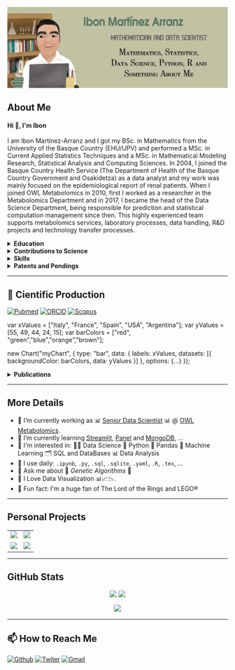 ![](/figures/header.png)

## About Me

#### Hi 👋, I'm Ibon

I am Ibon Martínez-Arranz and I got my BSc. in Mathematics from the University of the Basque Country (EHU/UPV) and performed a MSc. in Current Applied Statistics Techniques and a MSc. in Mathematical Modeling Research, Statistical Analysis and Computing Sciences. In 2004, I joined the Basque Country Health Service (The Department of Health of the Basque Country Government and Osakidetza) as a data analyst and my work was mainly focused on the epidemiological report of renal patients. When I joined OWL Metabolomics in 2010, first I worked as a researcher in the Metabolomics Department and in 2017, I became the head of the Data Science Department, being responsible for prediction and statistical computation management since then. This highly experienced team supports metabolomics services, laboratory processes, data handling, R&D projects and technology transfer processes.

<details>
<summary><b>Education</b></summary>
<br>
 
| INSTITUTION<br>AND LOCATION | DEGREE | COMPLETION<br>DATE | FIELD OF<br>STUDY |
|-------------------------:|:------:|:---------------:|:---------------|
| University of Basque Country (UPV/EHU) (Biscay, Spain) | BSc. | 06/2003 | Mathematics |
| National University of Distance Education (Spain) | Expert degree | 07/2007 | Statistics Applied to Health Sciences |
| National University of Distance Education (Spain) | Expert degree | 07/2008 | Advanced Methods of Applied Statistics |
| National University of Distance Education (Spain) | MSc. | 07/2012 | Current Applied Statistics Techniques |
| National University of Distance Education (Spain) | Expert degree | 07/2013 | Multivariate Statistical Techniques |
| University of Basque Country (UPV/EHU) (Biscay, Spain) | MSc. | 05/2016 | Mathematical Modeling, Statistical Analysis and Computation |
| University of basque Country (UPV/EHU) (Biscay, Spain) | Ongoing PhD. | Expected 2022 | Applied Mathematics |

Currently, I am doing a doctoral thesis entitled **Genetic Algorithms Applied to Translational Strategy in NASH. Learning from Mouse Models** in which I apply :dna: genetic algorithms :dna: for the selection of NAFLD subtypes. This procedure could be applied to any disease that is based on metabolic changes. This work also has implications in the field of precision medicine.
</details>

<details>
<summary><b>Contributions to Science</b></summary>  
<br>
Author of 21 publications. Google Scholar H-index = 13. Researcher unique identifier  

  * :books: [ORCID](https://orcid.org/0000-0001-9483-8426)  
  * :books: [Scopus](https://www.scopus.com/authid/detail.uri?authorId=55180708800)  
  * :books: [pubmed](https://www.ncbi.nlm.nih.gov/pubmed?term=Ibon%20Martinez-Arranz%5BAuthor%5D)
 
 #### Data Science of 'omics' data
 
'Omics' research generates a large amount of data for every sample. OWL has established a well-defined workflow and a set of guidelines for analyzing omics data. It includes statistical design of experiments, data structuration and predictive modelling.  

Peer-reviewed papers:  

  1. Martínez-Arranz, I, _et al_. Enhancing metabolomics research through data mining, J. Proteomics, 2015;127(B)275-288.  
  2. Barr J, _et al_. Obesity-dependent metabolic signatures associated with nonalcoholic fatty liver disease progression. J. Proteome Res 2012;11(4),2521-32  
  3. Arbelaiz A, _et al_. Serum extracellular vesicles contain protein biomarkers for primary sclerosing cholangitis and cholangiocarcinoma. Hepatology. 2017; 10.1002/hep.29291.  
  4. Cano A, _et al_. A Metabolomics Signature Linked To Liver Fibrosis In The Serum Of Transplanted Hepatitis C Patients. Scientific Reports. 2017;7(1):10497.

 #### Predictive algorithms for disease diagnosis

 We have developed predictive algorithms for several diseases. We have been really involved in the development and validation of the OWLiver, OWLiver F2+ and OWLiver DM2 tests.  

Peer-reviewed papers:  

  1. Barr J, _et al_. Obesity-dependent metabolic signatures associated with nonalcoholic fatty liver disease progression. J. Proteome Res. 2012;11(4):2521-32.  
  2. Cano A, _et al_. A Metabolomics Signature Linked To Liver Fibrosis In The Serum Of Transplanted Hepatitis C Patients. Scientific Reports. 2017;7(1):10497.  
  3. Herreros-Villanueva M, _et al_. Plasma MicroRNA Signature Validation for Early Detection of Colorectal Cancer. Clin Transl Gastroenterol. 2019 Jan;10(1).  
  4. Matorras R, _et al_. The lipidome of endometrial fluid differs between implantative and non-implantative IVF cycles. J Assist Reprod Genet. 2020;37(2):385-94.  
  5. Martínez-Arranz I, _et al_. Metabolomic-based noninvasive serum test to diagnose nonalcoholic steatohepatitis: Results from discovery and validation cohorts. Hepatol Commun. 2018 May 4;2(7):807-820.
  
#### Selected publications focused in Machine Learning and Modelling (within last 5 years)
  
Peer-reviewed papers:  

  1. Alonso C, _et al_. Metabolomic Identification of Subtypes of Nonalcoholic Steatohepatitis. Gastroenterology 2017;152(6):1449-61.  
  2. Iruarrizaga-Lejarreta M, _et al_. Role of Aramchol in steatohepatitis and fibrosis in mice. Hepatology Communications 2017;1(9):911-27.  
  3. Banales JM, _et al_. Serum metabolites as diagnostic biomarkers for cholangiocarcinoma, hepatocellular carcinoma and primary sclerosing cholangitis. Hepatology 2019;70(2):547-65.  
  4. Herreros-Villanueva M, _et al_. Plasma MicroRNA Signature Validation for Early Detection of Colorectal Cancer. Clin Transl Gastroenterol. 2019 Jan;10(1).  
  5. Matorras R, _et al_. The lipidome of endometrial fluid differs between implantative and non-implantative IVF cycles. J Assist Reprod Genet. 2020;37(2):385-94.  
 
</details>

<details>
<summary><b>Skills</b></summary> 
<br> 
 
<div align="center">
 
| TOPIC | SOFTWARE | SKILLS |
|:-----:|:--------:|:------:|
| Programming Languages for Data Science | Python<br>R<br>SQL | :red_square::red_square::red_square::red_square::red_square:<br>:red_square::red_square::red_square::red_square::white_large_square:<br>:red_square::red_square::red_square::red_square::white_large_square: |
| Data Analysis | Pandas<br>Pingouin | :red_square::red_square::red_square::red_square::red_square:<br>:red_square::red_square::red_square::red_square::red_square: |
| Data Computation | Numpy<br>Scipy  | :red_square::red_square::red_square::red_square::red_square:<br>:red_square::red_square::red_square::red_square::white_large_square: |
| Data Bases | MySQL<br>SQLite<br>MongoDB | :red_square::red_square::red_square::white_large_square::white_large_square:<br>:red_square::red_square::red_square::red_square::white_large_square:<br>:red_square::red_square::white_large_square::white_large_square::white_large_square: |
| Machine Learning | Scikit-Learn | :red_square::red_square::red_square::red_square::white_large_square: |  
| Big Data   | H2O | :red_square::red_square::red_square::red_square::white_large_square: | 
| Visualization Tools | Matplotlib<br>Seaborn<br>Altair | :red_square::red_square::red_square::red_square::white_large_square:<br>:red_square::red_square::red_square::red_square::red_square:<br>:red_square::red_square::red_square::red_square::white_large_square: |
| Web | Shiny<br>Streamlit | :red_square::red_square::red_square::red_square::white_large_square:<br>:red_square::red_square::red_square::white_large_square::white_large_square: |

 </div>
</details>

<details>
<summary><b>Patents and Pendings</b></summary>
<br>

| PUBLICATION <br> NUMBER | TITLE | INTERNATIONAL <br> FILING DATE |
|:-:|:--|:-:|
| [WO2021028562](https://patentscope.wipo.int/search/en/detail.jsf?docId=WO2021028562&_cid=P20-KV80AJ-09136-1) | Lipid signatures for determining the outcome of embryo implantation during in vitro fertilization | 14.08.2020 |
| [WO2018007511](https://patentscope.wipo.int/search/en/detail.jsf?docId=WO2018007511&_cid=P20-KV80E2-10993-1) | Diagnostic methods based on lipid profiles | 06.07.2017 |
| [WO2018007422](https://patentscope.wipo.int/search/en/detail.jsf?docId=WO2018007422&_cid=P20-KV80GF-12038-1) | Identification of human Non-Alcoholic Fatty Liver Disease (NAFLD) subtypes | 05.07.2017 |
| [WO2017055397](https://patentscope.wipo.int/search/en/detail.jsf?docId=WO2017055397&_cid=P20-KV80HV-12559-1) | Metabolomic signature of diagnosis and disease progression in Non-Alcoholic Fatty Liver Disease (NAFLD) | 29.09.2016 | 
</details>        

***

## :microscope: Cientific Production

[<img alt="Pubmed" src="https://img.shields.io/badge/PubMed-326599.svg?&style=for-the-badge&logo=Pubmed&logoColor=white" />](https://pubmed.ncbi.nlm.nih.gov/?term=ibon+Martinez-Arranz) [<img alt="ORCID" src="https://img.shields.io/badge/ORCID-A5CD39.svg?&style=for-the-badge&logo=ORCID&logoColor=white" />](https://orcid.org/0000-0001-9483-8426) [<img alt="Scopus" src="https://img.shields.io/badge/Scopus-F36E23.svg?&style=for-the-badge&logo=Scopus&logoColor=white" />](https://www.scopus.com/authid/detail.uri?authorId=55180708800)


var xValues = ["Italy", "France", "Spain", "USA", "Argentina"];
var yValues = [55, 49, 44, 24, 15];
var barColors = ["red", "green","blue","orange","brown"];

new Chart("myChart", {
  type: "bar",
  data: {
    labels: xValues,
    datasets: [{
      backgroundColor: barColors,
      data: yValues
    }]
  },
  options: {...}
});


<details>
<summary><b>Publications</b></summary>
<br>

- <a href="https://doi.org/10.1002/hep.32427"><img src="https://img.shields.io/badge/DOI-10.1002/hep.32427-cfd8dc?labelColor=black&style=flat-square" align="right"/></a> **[Metabolic subtypes of nonalcoholic fatty liver disease patients exhibit distinctive cardiovascular risk profiles. (2022)](https://doi.org/10.1002/hep.32427)**

- <a href="https://doi.org/10.3390/cancers12061433"><img src="https://img.shields.io/badge/DOI-10.3390/cancers12061433-cfd8dc?labelColor=black&style=flat-square" align="right"/></a> **[A Novel Serum Metabolomic Profile for the Differential Diagnosis of Distal Cholangiocarcinoma and Pancreatic Ductal Adenocarcinoma. (2020)](https://doi.org/10.3390/cancers12061433)**

- <a href="https://doi.org/10.1053/j.gastro.2020.05.056"><img src="https://img.shields.io/badge/DOI-10.1053/j.gastro.2020.05.056-cfd8dc?labelColor=black&style=flat-square" align="right"/></a> **[Agonist of RORA Attenuates Nonalcoholic Fatty Liver Progression in Mice via Up-regulation of MicroRNA 122. (2020)](https://doi.org/10.1053/j.gastro.2020.05.056)**

- <a href="https://doi.org/10.1007/s11033-020-05245-5"><img src="https://img.shields.io/badge/DOI-10.1007/s11033--020--05245--5-cfd8dc?labelColor=black&style=flat-square" align="right"/></a> **[CA19-9 capability as predictor of pancreatic cancer resectability in a Spanish cohort. (2020)](https://doi.org/10.1007/s11033-020-05245-5)**

- <a href="https://doi.org/10.1007/s10815-019-01670-z"><img src="https://img.shields.io/badge/DOI-10.1007/s10815--019--01670--z-cfd8dc?labelColor=black&style=flat-square" align="right"/></a> **[The lipidome of endometrial fluid differs between implantative and non-implantative IVF cycles. (2020)](https://doi.org/10.1007/s10815-019-01670-z)**

- <a href="https://doi.org/10.5604/01.3001.0012.7906"><img src="https://img.shields.io/badge/DOI-10.5604/01.3001.0012.7906-cfd8dc?labelColor=black&style=flat-square" align="right"/></a> **[Metabolomics Discloses a New Non-invasive Method for the Diagnosis and Prognosis of Patients with Alcoholic Hepatitis. (2019)](https://doi.org/10.5604/01.3001.0012.7906)**

- <a href="https://doi.org/10.14309/ctg.0000000000000003"><img src="https://img.shields.io/badge/DOI-10.14309/ctg.0000000000000003-cfd8dc?labelColor=black&style=flat-square" align="right"/></a> **[Plasma MicroRNA Signature Validation for Early Detection of Colorectal Cancer. (2019)](https://doi.org/10.14309/ctg.0000000000000003)**

- <a href="https://doi.org/10.1111/liv.14042"><img src="https://img.shields.io/badge/DOI-10.1111/liv.14042-cfd8dc?labelColor=black&style=flat-square" align="right"/></a> **[Metabolomics discloses potential biomarkers to predict the acute HVPG response to propranolol in patients with cirrhosis. (2019)](https://doi.org/10.1111/liv.14042)**

- <a href="https://doi.org/10.1111/liv.14042"><img src="https://img.shields.io/badge/DOI-10.1111/liv.14042-cfd8dc?labelColor=black&style=flat-square" align="right"/></a> **[Metabolomics discloses potential biomarkers to predict the acute HVPG response to propranolol in patients with cirrhosis. (2019)](https://doi.org/10.1111/liv.14042)**

- <a href="https://doi.org/10.1002/hep.30319"><img src="https://img.shields.io/badge/DOI-10.1002/hep.30319-cfd8dc?labelColor=black&style=flat-square" align="right"/></a> **[Serum Metabolites as Diagnostic Biomarkers for Cholangiocarcinoma, Hepatocellular Carcinoma, and Primary Sclerosing Cholangitis. (2019)](https://doi.org/10.1002/hep.30319)**

- <a href="https://doi.org/10.1002/hep4.1270"><img src="https://img.shields.io/badge/DOI-10.1002/hep4.1270-cfd8dc?labelColor=black&style=flat-square" align="right"/></a> **[Obeticholic Acid Modulates Serum Metabolites and Gene Signatures Characteristic of Human NASH and Attenuates Inflammation and Fibrosis Progression in Ldlr-/-.Leiden Mice. (2018)](https://doi.org/110.1002/hep4.1270)**

- <a href="https://doi.org/10.3390/cancers10090300"><img src="https://img.shields.io/badge/DOI-10.3390/cancers10090300-cfd8dc?labelColor=black&style=flat-square" align="right"/></a> **[Targeted UPLC-MS Metabolic Analysis of Human Faeces Reveals Novel Low-Invasive Candidate Markers for Colorectal Cancer. (2018)](https://doi.org/10.3390/cancers10090300)**

- <a href="https://doi.org/10.1002/hep4.1188"><img src="https://img.shields.io/badge/DOI-10.1002/hep4.1188-cfd8dc?labelColor=black&style=flat-square" align="right"/></a> **[Metabolomic-based noninvasive serum test to diagnose nonalcoholic steatohepatitis: Results from discovery and validation cohorts. (2018)](https://doi.org/10.1002/hep4.1188)**

- <a href="https://doi.org/10.1111/dom.13285"><img src="https://img.shields.io/badge/DOI-10.1111/dom.13285-cfd8dc?labelColor=black&style=flat-square" align="right"/></a> **[Use of a metabolomic approach to non-invasively diagnose non-alcoholic fatty liver disease in patients with type 2 diabetes mellitus. (2018)](https://doi.org/10.1111/dom.13285)**

- <a href="https://doi.org/10.1002/hep4.1107"><img src="https://img.shields.io/badge/DOI-10.1002/hep4.1107-cfd8dc?labelColor=black&style=flat-square" align="right"/></a> **[Role of Aramchol in steatohepatitis and fibrosis in mice. (2017)](https://doi.org/10.1002/hep4.1107)**

- <a href="https://doi.org/10.1038/s41598-017-10807-y"><img src="https://img.shields.io/badge/DOI-10.1038/s41598--017--10807--y-cfd8dc?labelColor=black&style=flat-square" align="right"/></a> **[A Metabolomics Signature Linked To Liver Fibrosis In The Serum Of Transplanted Hepatitis C Patients. (2017)](https://doi.org/10.1038/s41598-017-10807-y)**

- <a href="https://doi.org/10.1053/j.gastro.2017.01.015"><img src="https://img.shields.io/badge/DOI-10.1053/j.gastro.2017.01.015-cfd8dc?labelColor=black&style=flat-square" align="right"/></a> **[Metabolomic Identification of Subtypes of Nonalcoholic Steatohepatitis. (2017)](https://doi.org/10.1053/j.gastro.2017.01.015)**

- <a href="https://doi.org/10.1016/j.dib.2015.02.008"><img src="https://img.shields.io/badge/DOI-10.1016/j.dib.2015.02.008-cfd8dc?labelColor=black&style=flat-square" align="right"/></a> **[Data in support of enhancing metabolomics research through data mining. (2015)](https://doi.org/10.1016/j.dib.2015.02.008)**

- <a href="https://doi.org/10.1016/j.jprot.2015.01.019"><img src="https://img.shields.io/badge/DOI-10.1016/j.jprot.2015.01.019-cfd8dc?labelColor=black&style=flat-square" align="right"/></a> **[Enhancing metabolomics research through data mining. (2015)](https://doi.org/10.1016/j.jprot.2015.01.019)**

- <a href="https://doi.org/10.1002/hep.26399"><img src="https://img.shields.io/badge/DOI-10.1002/hep.26399-cfd8dc?labelColor=black&style=flat-square" align="right"/></a> **[Excess S-adenosylmethionine reroutes phosphatidylethanolamine towards phosphatidylcholine and triglyceride synthesis. (2013)](https://doi.org/10.1002/hep.26399)**

- <a href="https://doi.org/10.1002/hep.26052"><img src="https://img.shields.io/badge/DOI-10.1002/hep.26052-cfd8dc?labelColor=black&style=flat-square" align="right"/></a> **[Solute carrier family 2 member 1 is involved in the development of nonalcoholic fatty liver disease. (2013)](https://doi.org/10.1002/hep.26052)**

- <a href="https://doi.org/10.1021/pr201223p"><img src="https://img.shields.io/badge/DOI-10.1021/pr201223p-cfd8dc?labelColor=black&style=flat-square" align="right"/></a> **[Obesity-Dependent Metabolic Signatures Associated with Nonalcoholic Fatty Liver Disease Progression. (2012)](https://doi.org/10.1021/pr201223p)**

</details>

***

## More Details

- :pushpin: I’m currently working as :bar_chart: [Senior Data Scientist](https://www.owlmetabolomics.com/management-team-member.aspx?member=22) :bar_chart: @ [OWL Metabolomics](https://www.owlmetabolomics.com/).
- :pushpin: I’m currently learning [Streamlit](https://docs.streamlit.io/), [Panel](https://panel.holoviz.org/#) and [MongoDB](https://github.com/mongodb/mongo), ...
- :pushpin: I'm interested in: :man_scientist: Data Science :snake: Python :panda_face: Pandas :robot: Machine Learning :card_index_dividers: SQL and DataBases :bar_chart: Data Analysis
- :pushpin: I use daily: `.ipynb`, `.py`, `.sql`, `.sqlite`, `.yaml`, `.R`, `.tex`, ...
- :pushpin: Ask me about :dna: _Genetic Algorithms_ :dna:
- :pushpin: I Love Data Visualization :bar_chart::chart_with_upwards_trend::chart_with_downwards_trend:.
- :pushpin: Fun fact: I'm a huge fan of The Lord of the Rings and LEGO&#xae; 

<!--
examples
https://github.com/dayyass/dayyass
-->

<!--
Skills :hammer_and_wrench:

    Languages: Python
    DS/ML/DL:   NumPy, SciPy, Pandas, Scikit-Learn, PyTorch
    RDBMS:     Oracle, MS SQL
    Big Data:   Hadoop, Hive, Spark
    DevOps:    Linux, Git, Docker, REST API, CI


<p align="left"> <img src=https://komarev.com/ghpvc/?username=rimarranz alt=imarranz/> </p>

**imarranz/imarranz** is a ✨ _special_ ✨ repository because its `README.md` (this file) appears on your GitHub profile.

Here are some ideas to get you started:

- 🔭 I’m currently working as Senior Data Scientist @ OWL Metabolomics.
- 🌱 I’m currently learning _Streamlit_, _MongoDB_, ...
- ⚙️ I use daily: `.ipynb`, `.sql`, `.yaml`, `.R`, `.svg`, `.psd`, `.ai`
- 💬 Ask me about _Genetic Algorithms_
- 📫 How to reach me: [Twitter](https://twitter.com/imarranz)
- 😄 Pronouns: ...
- ⚡ Fun fact: I'm a huge fan of The Lord of the Rings.

[![trophy](https://github-profile-trophy.vercel.app/?username=imarranz)](https://github.com/imarranz/github-profile-trophy)
https://github.com/anuraghazra/github-readme-stats#customization
-->

***

## Personal Projects

<table class="default" align="center" border=0>
  <tr>
    <td><img src = "https://repository-images.githubusercontent.com/267831777/fd53ba00-e08f-11eb-8c72-751f6828e0b9" width = 330></td>
    <td><img src = "https://repository-images.githubusercontent.com/267831777/fd53ba00-e08f-11eb-8c72-751f6828e0b9" width = 330></td>
  </tr>
  <tr>
    <td><img src = "https://github-readme-stats.vercel.app/api/pin/?username=imarranz&repo=pygenmet&theme=dark&show_owner=true" width = 330></td>
    <td><img src = "https://github-readme-stats.vercel.app/api/pin/?username=imarranz&repo=pygenmet-manual&theme=dark&show_owner=true" width = 330></td>
  </tr>
</table>

***

## GitHub Stats

<p align = "center">
  <img src = "https://github-readme-stats.vercel.app/api/top-langs/?username=imarranz&layout=compact&theme=dark&hide_border=true&hide=html,javascript" height = 180>
  <img src = "https://github-readme-stats.vercel.app/api?username=imarranz&show_icons=true&hide_border=true&theme=dark" height = 180>
</p>
<p align = "center">
  <img src = "https://github-readme-streak-stats.herokuapp.com?user=imarranz&theme=dark&hide_border=true&date_format=M%20j%5B%2C%20Y%5D" height = 180>
</p>

***

## :mailbox: How to Reach Me

[<img alt="Github" src="https://img.shields.io/badge/GitHub-FFFFFF.svg?&style=for-the-badge&logo=Github&logoColor=black" />](https://github.com/imarranz) [<img alt="Twiter" src="https://img.shields.io/badge/twitter-%231DA1F2.svg?&style=for-the-badge&logo=twitter&logoColor=white" />](https://twitter.com/imarranz) [<img alt="Gmail" src="https://img.shields.io/badge/gmail-d14836.svg?&style=for-the-badge&logo=gmail&logoColor=white" />](mailto:ibon.martinez@gmail.com) 
